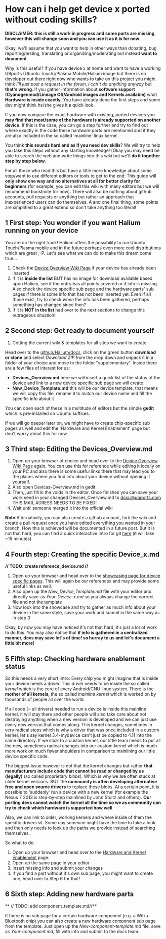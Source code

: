 # How can i help get device x ported without coding skills?

**DISCLAIMER: this is still a work in progress and some parts are missing, however this will change soon and you can use it as it is for now**

Okay, we'll assume that you want to help in other ways than donating, bug reporting/testing, translating or organizing/moderating but instead **want to document**.

Why is this useful? If you have device x at home and want to have a working UBports (Ubuntu Touch)/Plasma Mobile/Halium image but there is no developer out there right now who wants to take on this project you might think _I’ll just post a request in the forum, i can't do anything anyway_ but **that's wrong**. If you gather information about **software support (Cyanogenmod/Lineage OS/Android images and Kernels available)** what **Hardware is inside exactly**. You have already done the first steps and some dev might think he/she gives it a quick look.

If you now compare the exact hardware with existing, ported devices you **may find that most/some of the hardware is already supported on another device**. If this is the case, you can go a step further and try to find out where exactly in the code these hardware parts are mentioned and if they are also included in the so called 'mainline' linux kernel.

You think **this sounds hard and as if you need dev skills**? We will try to help you take this steps without any starting knowledge! (Okay you may need be able to search the web and write things into this wiki but we'll **do it together step by step below**.

For all those who read this but have a little more knowledge about some step/want to use different editors or tools to get to the end: This guide will **only show one way and no alternatives at all for better clarity for beginners** (for example, you can edit this wiki with many editors but we will recommend boostnote for now). There will also be nothing about github accounts, pull requests or anything but rather an approach that inexperienced users can do themselves. A and one final thing, some points are simplified to a great extend so don't take anything too literal!

## 1 First step: You wonder if you want Halium running on your device

You are on the right track! Halium offers the possibility to run Ubuntu Touch/Plasma mobile and in the future perhaps even more cool distributions which are great ;-P. Let's see what we can do to make this dream come true...

  1. Check the [Device Overview Wiki Page](device_overview.md) if your device has already been inserted
  2. If it is **inside the list** BUT has no image for download available based upon Halium, see if the entry has all points covered or if info is missing. Also check the device specific sub page and the hardware parts' sub pages if there is some info that has not been inserted yet. Even if all those exist, try to check _when_ the info has been gathered, perhaps something has changed since then?
  3. If it is **NOT in the list** had over to the next sections to change this outrageous situation!

## 2 Second step: Get ready to document yourself

  1. Getting the current wiki & templates for all sites we want to create

Head over to the [github/Halium/docs](https://github.com/Halium/docs), click on the green button **download or clone** and select _Download ZIP_ from the drop down and unpack it in a folder of your choice and move to the folder "supplementary". Inside there are a few files of interest for us:
  * **Devices_Overview.md** here we will insert a quick list of the status of the device and link to a new device specific sub page we will create
  * **New_Device_Template.md** this will be our device template, that means we will copy this file, rename it to match our device name and fill the specific info about it

You can open each of these in a multitude of editors but the simple **gedit** which is pre-installed on Ubuntu suffices.

If we will go deeper later on, we might have to create chip-specific sub pages as well and edit the 'Hardware and Kernel Enablement' page but don't worry about this for now.

## 3 Third step: Editing the Devices_Overview.md

  1. Open up your browser of choice and head over to the [Device Overview Wiki Page](device_overview.md) again. You can use this for reference while editing it locally on your PC and also there is some useful links there that may lead you to the places where you find info about your device without opening it yourself.
  2. Also open Devices-Overview.md in gedit
  3. Then, just fill in the voids in the editor. Once finished you can save your work send in your changed Devices_Overview.md to docu@ubports.com THIS MAIL ADRESS NEEDS TO BE FIXED!
  4. Wait until someone merged it into the official wiki

**Note**:Alternatively, you can also create a github account, fork the wiki and create a pull request once you have edited everything you wanted in your branch. How this is achieved will be documented in a future post. But it is not that hard, you can find a quick interactive intro for git [here](https://try.github.io/levels/1/challenges/1) (it will take ~15 minutes)

## 4 Fourth step: Creating the specific Device_x.md

**// TODO: create reference_device.md //**

  1. Open up your browser and head over to the [showcasing page for device specific pages](reference_device.md). This will again be our references and may provide some useful links as well.
  2. Also open up the _New_Device_Template.md_ file with your editor and directly save-as _Your-Device-x.md_ so you always change the correct file and not the template
  3. Now look into the showcase and try to gather as much info about your device in the same style, save your work and submit in the same way as in step 3

Okay, by now you may have noticed it's not that hard, it's just a lot of work to do this. You may also notice that **if info is gathered in a centralized manner, devs may save lot's of time! so hurray to us and let's document a little bit more!**

## 5 Fifth step: Checking hardware enablement status

So this needs a very short intro: Every chip you might imagine that is inside your device needs a driver. This driver needs to be inside the so called _kernel_ which is the core of every Android/GNU linux system. There is the **mother of all kernels**, the so called _mainline kernel_ which is worked on by thousands of people all over the world. 

If all code (= all drivers) needed to run a device is inside this mainline kernel, it will stay there and other people will also take care about not destroying anything when a new version is developed and we can just use every new version that comes along. This kernel changes, sometimes in very radical steps which is why a driver that was once included in a custom kernel, let's say kernel 3.4-mydevice can't just be copied to 4.11 into the same directory. If we stick to a custom kernel, our little team needs to put all the new, sometimes radical changes into our custom kernel which is much more work on much fewer shoulders in comparison to mainlining our little device specific code.

The biggest issue however is not that the kernel changes but rather **that manufacturers include code that cannot be read or changed by us (legally)** (so called proprietary _blobs_). Which is why we are often stuck at older kernel versions. BUT the **community is often developing alternative free and open source drivers** to replace these blobs. At a certain point, it is possible to 'suddenly' run a device with a new kernel (for example the Nexus 7 2013 is step-by-step mainlined by John Stultz and others). **Our porting devs cannot watch the kernel all the time so we as community can try to check which hardware is supported how well**.

Also, we can link to older, working kernels and where inside of them the specific drivers sit. Some day someone might have the time to take a look and then only needs to look up the paths we provide instead of searching themselves.

So what to do:
  1. Open up your browser and head over to the  [Hardware and Kernel Enablement](hardware_enablement.md) page.
  2. Open up the same page in your editor
  3. Insert missing info and submit your changes
  4. If you find a part without it's own sub page, you might want to create one, head over to Step 6 for that!

## 6 Sixth step: Adding new hardware parts

** // TODO: add component_template.md//**

If there is no sub page for a certain hardware component (e.g. a Wifi + Bluetooth chip) you can also create a new hardware component sub page from the template. Just open up the _New-component-template.md_ file, save as _Your-component.md_, fill with info and submit to the docs team.
